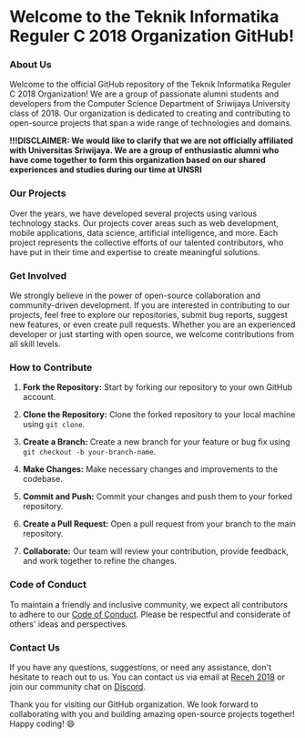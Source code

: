 # Welcome to the Teknik Informatika Reguler C 2018 Organization GitHub!

### About Us

Welcome to the official GitHub repository of the Teknik Informatika Reguler C 2018 Organization! We are a group of passionate alumni students and developers from the Computer Science Department of Sriwijaya University class of 2018. Our organization is dedicated to creating  and contributing to open-source projects that span a wide range of technologies and domains.

<b>!!!DISCLAIMER: We would like to clarify that we are not officially affiliated with Universitas Sriwijaya. We are a group of enthusiastic alumni who have come together to form this organization based on our shared experiences and studies during our time at UNSRI</b>

### Our Projects

Over the years, we have developed several projects using various technology stacks. Our projects cover areas such as web development, mobile applications, data science, artificial intelligence, and more. Each project represents the collective efforts of our talented contributors, who have put in their time and expertise to create meaningful solutions.

### Get Involved

We strongly believe in the power of open-source collaboration and community-driven development. If you are interested in contributing to our projects, feel free to explore our repositories, submit bug reports, suggest new features, or even create pull requests. Whether you are an experienced developer or just starting with open source, we welcome contributions from all skill levels.

### How to Contribute

1. **Fork the Repository:** Start by forking our repository to your own GitHub account.

2. **Clone the Repository:** Clone the forked repository to your local machine using `git clone`.

3. **Create a Branch:** Create a new branch for your feature or bug fix using `git checkout -b your-branch-name`.

4. **Make Changes:** Make necessary changes and improvements to the codebase.

5. **Commit and Push:** Commit your changes and push them to your forked repository.

6. **Create a Pull Request:** Open a pull request from your branch to the main repository.

7. **Collaborate:** Our team will review your contribution, provide feedback, and work together to refine the changes.

### Code of Conduct

To maintain a friendly and inclusive community, we expect all contributors to adhere to our [Code of Conduct](https://example.com/path/to/code-of-conduct). Please be respectful and considerate of others' ideas and perspectives.

### Contact Us

If you have any questions, suggestions, or need any assistance, don't hesitate to reach out to us. You can contact us via email at [Receh 2018](mailto:muhammadsholeh.dev@gmail.com) or join our community chat on [Discord](https://discord.gg/NQaqE2f3c4).

Thank you for visiting our GitHub organization. We look forward to collaborating with you and building amazing open-source projects together! Happy coding! 😄
